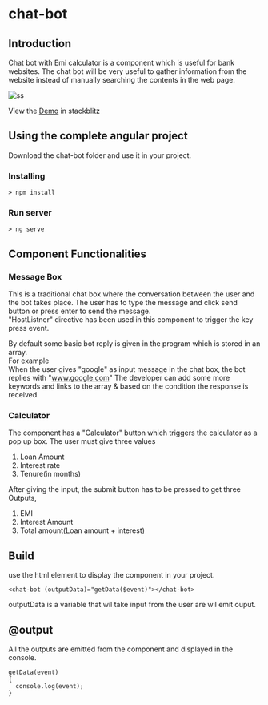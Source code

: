 # chat-bot

## Introduction

Chat bot with Emi calculator is a component which is useful for bank websites. The chat bot will be very useful to gather 
information from the website instead of manually searching the contents in the web page.

![ss](https://user-images.githubusercontent.com/36465905/36368019-5aa571dc-157b-11e8-9b52-444be46f32b4.jpg)


View the [Demo](https://stackblitz.com/edit/angular-uyhgrt?embed=1&file=app/app.component.html) in stackblitz

## Using the complete angular project
Download the chat-bot folder and use it in your project.

### Installing

```
> npm install
```

### Run server

```
> ng serve
```

## Component Functionalities 

###  Message Box
This is a traditional chat box where the conversation between the user and the bot takes place. The user has to type the message and click
send button or press enter to send the message.<br>
"HostListner" directive has been used in this component to trigger the key press event. <br>

By default some basic bot reply is given in the program which is stored in an array.<br>
For example<br>
When the user gives "google" as input message in the chat box, the bot replies with "www.google.com" The developer can add some more 
keywords and links to the array & based on the condition the response is received.

### Calculator 
The component has a "Calculator" button which triggers the calculator as a pop up box. The user must give three values 
1. Loan Amount
2. Interest rate
3. Tenure(in months) <br>

After giving the input, the submit button has to be pressed to get three Outputs,

1. EMI
2. Interest Amount
3. Total amount(Loan amount + interest)


## Build 
use the html element to display the component in your project. <br>

``` <chat-bot (outputData)="getData($event)"></chat-bot> ```

outputData is a variable that wil take input from the user are wil emit ouput.

## @output
All the outputs are emitted from the component and displayed in the console.

```
getData(event) 
{ 
  console.log(event); 
}

```
